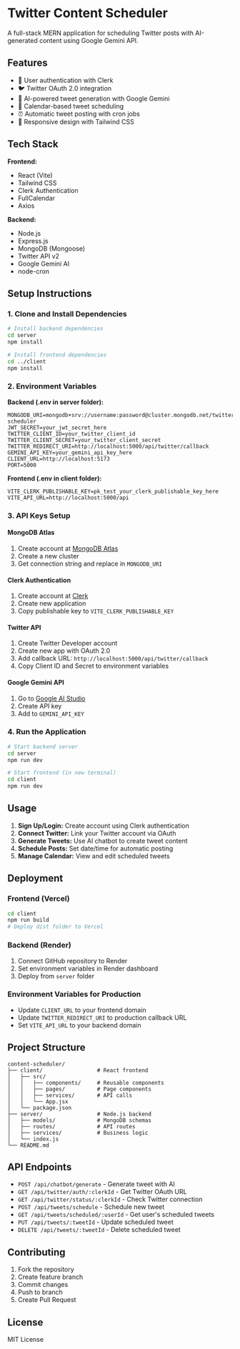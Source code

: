 # Twitter Content Scheduler

A full-stack MERN application for scheduling Twitter posts with AI-generated content using Google Gemini API.

## Features

- 🔐 User authentication with Clerk
- 🐦 Twitter OAuth 2.0 integration
- 🤖 AI-powered tweet generation with Google Gemini
- 📅 Calendar-based tweet scheduling
- ⏰ Automatic tweet posting with cron jobs
- 📱 Responsive design with Tailwind CSS

## Tech Stack

**Frontend:**
- React (Vite)
- Tailwind CSS
- Clerk Authentication
- FullCalendar
- Axios

**Backend:**
- Node.js
- Express.js
- MongoDB (Mongoose)
- Twitter API v2
- Google Gemini AI
- node-cron

## Setup Instructions

### 1. Clone and Install Dependencies

```bash
# Install backend dependencies
cd server
npm install

# Install frontend dependencies
cd ../client
npm install
```

### 2. Environment Variables

**Backend (.env in server folder):**
```env
MONGODB_URI=mongodb+srv://username:password@cluster.mongodb.net/twitter-scheduler
JWT_SECRET=your_jwt_secret_here
TWITTER_CLIENT_ID=your_twitter_client_id
TWITTER_CLIENT_SECRET=your_twitter_client_secret
TWITTER_REDIRECT_URI=http://localhost:5000/api/twitter/callback
GEMINI_API_KEY=your_gemini_api_key_here
CLIENT_URL=http://localhost:5173
PORT=5000
```

**Frontend (.env in client folder):**
```env
VITE_CLERK_PUBLISHABLE_KEY=pk_test_your_clerk_publishable_key_here
VITE_API_URL=http://localhost:5000/api
```

### 3. API Keys Setup

#### MongoDB Atlas
1. Create account at [MongoDB Atlas](https://www.mongodb.com/atlas)
2. Create a new cluster
3. Get connection string and replace in `MONGODB_URI`

#### Clerk Authentication
1. Create account at [Clerk](https://clerk.com)
2. Create new application
3. Copy publishable key to `VITE_CLERK_PUBLISHABLE_KEY`

#### Twitter API
1. Create Twitter Developer account
2. Create new app with OAuth 2.0
3. Add callback URL: `http://localhost:5000/api/twitter/callback`
4. Copy Client ID and Secret to environment variables

#### Google Gemini API
1. Go to [Google AI Studio](https://makersuite.google.com/app/apikey)
2. Create API key
3. Add to `GEMINI_API_KEY`

### 4. Run the Application

```bash
# Start backend server
cd server
npm run dev

# Start frontend (in new terminal)
cd client
npm run dev
```

## Usage

1. **Sign Up/Login:** Create account using Clerk authentication
2. **Connect Twitter:** Link your Twitter account via OAuth
3. **Generate Tweets:** Use AI chatbot to create tweet content
4. **Schedule Posts:** Set date/time for automatic posting
5. **Manage Calendar:** View and edit scheduled tweets

## Deployment

### Frontend (Vercel)
```bash
cd client
npm run build
# Deploy dist folder to Vercel
```

### Backend (Render)
1. Connect GitHub repository to Render
2. Set environment variables in Render dashboard
3. Deploy from `server` folder

### Environment Variables for Production
- Update `CLIENT_URL` to your frontend domain
- Update `TWITTER_REDIRECT_URI` to production callback URL
- Set `VITE_API_URL` to your backend domain

## Project Structure

```
content-scheduler/
├── client/                 # React frontend
│   ├── src/
│   │   ├── components/     # Reusable components
│   │   ├── pages/          # Page components
│   │   ├── services/       # API calls
│   │   └── App.jsx
│   └── package.json
├── server/                 # Node.js backend
│   ├── models/             # MongoDB schemas
│   ├── routes/             # API routes
│   ├── services/           # Business logic
│   └── index.js
└── README.md
```

## API Endpoints

- `POST /api/chatbot/generate` - Generate tweet with AI
- `GET /api/twitter/auth/:clerkId` - Get Twitter OAuth URL
- `GET /api/twitter/status/:clerkId` - Check Twitter connection
- `POST /api/tweets/schedule` - Schedule new tweet
- `GET /api/tweets/scheduled/:userId` - Get user's scheduled tweets
- `PUT /api/tweets/:tweetId` - Update scheduled tweet
- `DELETE /api/tweets/:tweetId` - Delete scheduled tweet

## Contributing

1. Fork the repository
2. Create feature branch
3. Commit changes
4. Push to branch
5. Create Pull Request

## License

MIT License